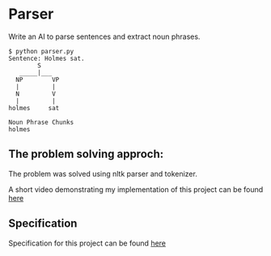 # Parser

Write an AI to parse sentences and extract noun phrases.

    $ python parser.py
    Sentence: Holmes sat.
            S
       _____|___
      NP        VP
      |         |
      N         V
      |         |
    holmes     sat

    Noun Phrase Chunks
    holmes

## The problem solving approch:

The problem was solved using nltk parser and tokenizer.

A short video demonstrating my implementation of this project can be found [here](https://youtu.be/Zf2FhgatfYY)

## Specification

Specification for this project can be found [here](https://cs50.harvard.edu/ai/2020/projects/6/parser/#specification)
